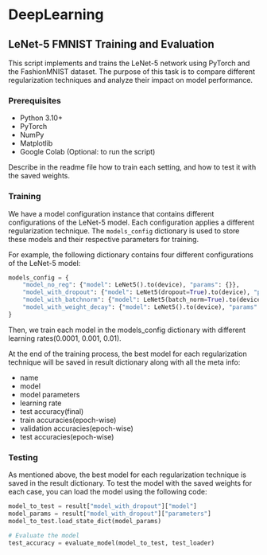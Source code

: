 # DeepLearning

## LeNet-5 FMNIST Training and Evaluation

This script implements and trains the LeNet-5 network using PyTorch and the FashionMNIST dataset. The purpose of this task is to compare different regularization techniques and analyze their impact on model performance.

### Prerequisites

- Python 3.10+
- PyTorch
- NumPy
- Matplotlib
- Google Colab (Optional: to run the script)

Describe in the readme file how to train each setting, and how to test it with the
saved weights.

### Training

We have a model configuration instance that contains different configurations of the LeNet-5 model. Each configuration applies a different regularization technique. The `models_config` dictionary is used to store these models and their respective parameters for training.

For example, the following dictionary contains four different configurations of the LeNet-5 model:

```python
models_config = {
    "model_no_reg": {"model": LeNet5().to(device), "params": {}},
    "model_with_dropout": {"model": LeNet5(dropout=True).to(device), "params": {}},
    "model_with_batchnorm": {"model": LeNet5(batch_norm=True).to(device), "params": {}},
    "model_with_weight_decay": {"model": LeNet5().to(device), "params": {"weight_decay": 1e-4}}
}
```

Then, we train each model in the models_config dictionary with different learning rates(0.0001, 0.001, 0.01).

At the end of the training process, the best model for each regularization technique will be saved in result dictionary along with all the meta info:

- name
- model
- model parameters
- learning rate
- test accuracy(final)
- train accuracies(epoch-wise)
- validation accuracies(epoch-wise)
- test accuracies(epoch-wise)

### Testing

As mentioned above, the best model for each regularization technique is saved in the result dictionary. To test the model with the saved weights for each case, you can load the model using the following code:

```python
model_to_test = result["model_with_dropout"]["model"]
model_params = result["model_with_dropout"]["parameters"]
model_to_test.load_state_dict(model_params)

# Evaluate the model
test_accuracy = evaluate_model(model_to_test, test_loader)
```
